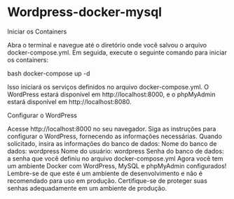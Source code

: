 # Wordpress-docker-mysql

Iniciar os Containers

Abra o terminal e navegue até o diretório onde você salvou o arquivo docker-compose.yml. 
Em seguida, execute o seguinte comando para iniciar os containers:

bash
docker-compose up -d

Isso iniciará os serviços definidos no arquivo docker-compose.yml. 
O WordPress estará disponível em http://localhost:8000, 
e o phpMyAdmin estará disponível em http://localhost:8080.

Configurar o WordPress

Acesse http://localhost:8000 no seu navegador.
Siga as instruções para configurar o WordPress, fornecendo as informações necessárias.
Quando solicitado, insira as informações do banco de dados:
Nome do banco de dados: wordpress
Nome do usuário: wordpress
Senha do banco de dados: a senha que você definiu no arquivo docker-compose.yml
Agora você tem um ambiente Docker com WordPress, MySQL e phpMyAdmin configurados! 
Lembre-se de que este é um ambiente de desenvolvimento e não é recomendado para uso em produção. 
Certifique-se de proteger suas senhas adequadamente em um ambiente de produção.
